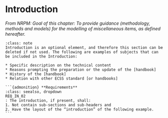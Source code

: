 # Introduction

_From NRPM: Goal of this chapter: To provide guidance (methodology, methods and models) for the modelling of miscellaneous items, as defined hereafter._

````{admonition} **Requirements for the introduction**
:class: note
Introduction is an optional element, and therefore this section can be deleted if not used. The following are examples of subjects that can be included in the Introduction:

* Specific description on the technical content
* Reasons prompting the preparation or the update of the [handbook]
* History of the [handbook]
* Relation with other ECSS standard [or handbooks]

```{admonition} **Requirements**
:class: seealso, dropdown
REQ_IN_02
: The introduction, if present, shall: 
1. Not contain sub-sections and sub-headers and 
2. Have the layout of the “introduction” of the following example.
```

````
